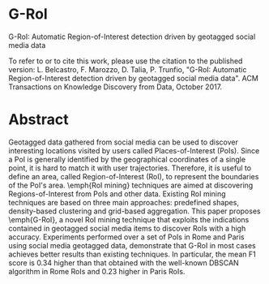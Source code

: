 # G-RoI
G-RoI: Automatic Region-of-Interest detection driven by geotagged social media data

To refer to or to cite this work, please use the citation to the published version: L. Belcastro, F. Marozzo, D. Talia, P. Trunfio, "G-RoI: Automatic Region-of-Interest detection driven by geotagged social media data". ACM Transactions on Knowledge Discovery from Data, October 2017.

# Abstract
Geotagged data gathered from social media can be used to discover interesting locations visited by users called Places-of-Interest (PoIs). Since a PoI is generally identified by the geographical coordinates of a single point, it is hard to match it with user trajectories. Therefore, it is useful to define an area, called Region-of-Interest (RoI), to represent the boundaries of the PoI's area. \emph{RoI mining} techniques are aimed at discovering Regions-of-Interest from PoIs and other data. Existing RoI mining techniques are based on three main approaches: predefined shapes, density-based clustering and grid-based aggregation. This paper proposes \emph{G-RoI}, a novel RoI mining technique that exploits the indications contained in geotagged social media items to discover RoIs with a high accuracy.
Experiments performed over a set of PoIs in Rome and Paris using social media geotagged data, demonstrate that G-RoI in most cases achieves better results than existing techniques. In particular, the mean F1 score is 0.34 higher than that obtained with the well-known DBSCAN algorithm in Rome RoIs and 0.23 higher in Paris RoIs.

